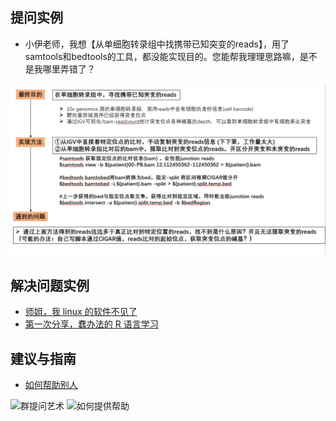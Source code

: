 ## 提问实例
* 小伊老师，我想【从单细胞转录组中找携带已知突变的reads】，用了samtools和bedtools的工具，都没能实现目的。您能帮我理理思路嘛，是不是我哪里弄错了？

![question](bam.png)

## 解决问题实例
* [师姐，我 linux 的软件不见了](https://mp.weixin.qq.com/s?__biz=MzI1MjU5MjMzNA==&mid=2247488085&idx=1&sn=29ba452325ff9714d303b3726513cf55&chksm=e9e03bf4de97b2e2d6662b2ee78979ad8954bc1b3711d2ea6323d8e82c724e904dcaed03429b&mpshare=1&scene=1&srcid=&sharer_sharetime=1586646429600&sharer_shareid=49bb68e4d4ad9f65af077f4e54025da0&key=2254661a1f05404b08c65fda78d4693a13eaef10285bb63117c976ef8b1375ba487dc76314001c8c81512daecaf9acaf1675f6df511348f66f625d2a392964e18d36cdd72a7cb211b122916835984062&ascene=1&uin=MjEyMzUzNDk2MQ%3D%3D&devicetype=Windows+XP&version=62060841&lang=zh_CN&exportkey=AY%2FX5S8LLgOARiDEJpFGsUg%3D&pass_ticket=cMlLM1k1vxe8Sy9AOAciqZboNbUkXBH61ttUO8SpflnI3x%2BVR5MBTxGgLH%2BoEZlS)
* [第一次分享，蠢办法的 R 语言学习](https://mp.weixin.qq.com/s?__biz=Mzg4NzMwODY1Mw==&mid=2247483657&idx=1&sn=252399ace2850623ec8666114e3fd573&chksm=cf8d290bf8faa01d4b34cccb7db68ed964940496af46ceb9241306f3b1e0cc6652700caa1812&mpshare=1&scene=1&srcid=&sharer_sharetime=1589945069410&sharer_shareid=49bb68e4d4ad9f65af077f4e54025da0&key=ee7920faaaff2a8ba8c5e53bea38d1dfbd92b8a6b8f4a2566735d2c41be74ec34a48f92fed247d39f75fb29f9167d4d97f5b5f03738090e92875a6463d6f73252262fdbed5dab6474546903869f147a5&ascene=1&uin=MjEyMzUzNDk2MQ%3D%3D&devicetype=Windows+XP&version=62060841&lang=zh_CN&exportkey=ATE84xcHZgUBBvMJsuYMPGE%3D&pass_ticket=WeQ%2F9lMsk9TGefvhi5xsI1DxDC0Tuk826MThQy%2BRPMirkkwS6E8ZoGX%2BTcUnIroA)



## 建议与指南

* [如何帮助别人](https://kaopubear.top/blog/2020-09-16-howtobehelpful/)

![群提问艺术](/work/GitHub/course_Linux/materials/materials.assets/群提问艺术.png)
![如何提供帮助](/work/GitHub/course_Linux/materials/materials.assets/如何提供帮助.png)